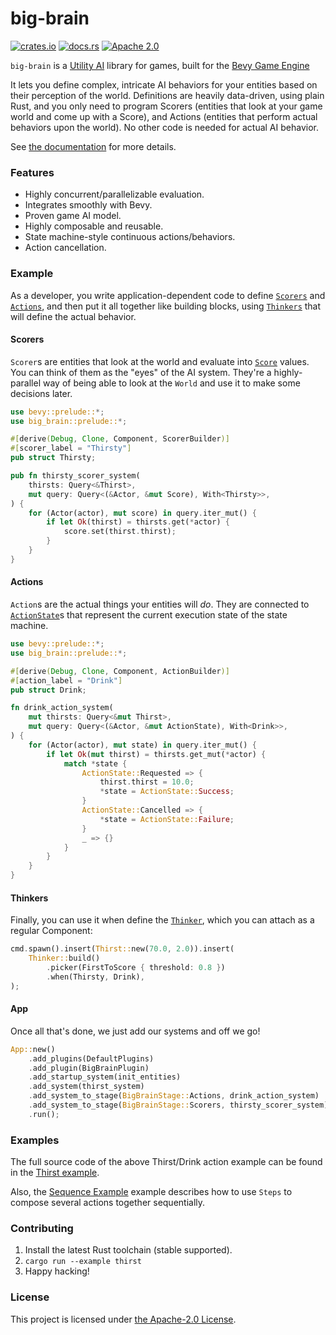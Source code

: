 # big-brain

[![crates.io](https://img.shields.io/crates/v/big-brain.svg)](https://crates.io/crates/big-brain)
[![docs.rs](https://docs.rs/big-brain/badge.svg)](https://docs.rs/big-brain)
[![Apache 2.0](https://img.shields.io/badge/license-Apache-blue.svg)](./LICENSE.md)

`big-brain` is a [Utility AI](https://en.wikipedia.org/wiki/Utility_system)
library for games, built for the [Bevy Game Engine](https://bevyengine.org/)

It lets you define complex, intricate AI behaviors for your entities based on
their perception of the world. Definitions are heavily data-driven, using
plain Rust, and you only need to program Scorers (entities that look at your
game world and come up with a Score), and Actions (entities that perform
actual behaviors upon the world). No other code is needed for actual AI
behavior.

See [the documentation](https://docs.rs/big-brain) for more details.

### Features

* Highly concurrent/parallelizable evaluation.
* Integrates smoothly with Bevy.
* Proven game AI model.
* Highly composable and reusable.
* State machine-style continuous actions/behaviors.
* Action cancellation.

### Example

As a developer, you write application-dependent code to define
[`Scorers`](#scorers) and [`Actions`](#actions), and then put it all together
like building blocks, using [`Thinkers`](#thinkers) that will define the
actual behavior.

#### Scorers

`Scorer`s are entities that look at the world and evaluate into [`Score`](scorers::Score) values. You can think of them as the "eyes" of the AI system. They're a highly-parallel way of being able to look at the `World` and use it to make some decisions later.

```rust
use bevy::prelude::*;
use big_brain::prelude::*;

#[derive(Debug, Clone, Component, ScorerBuilder)]
#[scorer_label = "Thirsty"]
pub struct Thirsty;

pub fn thirsty_scorer_system(
    thirsts: Query<&Thirst>,
    mut query: Query<(&Actor, &mut Score), With<Thirsty>>,
) {
    for (Actor(actor), mut score) in query.iter_mut() {
        if let Ok(thirst) = thirsts.get(*actor) {
            score.set(thirst.thirst);
        }
    }
}
```

#### Actions

`Action`s are the actual things your entities will _do_. They are connected to
[`ActionState`](actions::ActionState)s that represent the current execution
state of the state machine.

```rust
use bevy::prelude::*;
use big_brain::prelude::*;

#[derive(Debug, Clone, Component, ActionBuilder)]
#[action_label = "Drink"]
pub struct Drink;

fn drink_action_system(
    mut thirsts: Query<&mut Thirst>,
    mut query: Query<(&Actor, &mut ActionState), With<Drink>>,
) {
    for (Actor(actor), mut state) in query.iter_mut() {
        if let Ok(mut thirst) = thirsts.get_mut(*actor) {
            match *state {
                ActionState::Requested => {
                    thirst.thirst = 10.0;
                    *state = ActionState::Success;
                }
                ActionState::Cancelled => {
                    *state = ActionState::Failure;
                }
                _ => {}
            }
        }
    }
}
```

#### Thinkers

Finally, you can use it when define the [`Thinker`](thinker::Thinker), which you can attach as a
regular Component:

```rust
cmd.spawn().insert(Thirst::new(70.0, 2.0)).insert(
    Thinker::build()
        .picker(FirstToScore { threshold: 0.8 })
        .when(Thirsty, Drink),
);
```

#### App

Once all that's done, we just add our systems and off we go!

```rust
App::new()
    .add_plugins(DefaultPlugins)
    .add_plugin(BigBrainPlugin)
    .add_startup_system(init_entities)
    .add_system(thirst_system)
    .add_system_to_stage(BigBrainStage::Actions, drink_action_system)
    .add_system_to_stage(BigBrainStage::Scorers, thirsty_scorer_system)
    .run();
```

### Examples

The full source code of the above Thirst/Drink action example can be found in the [Thirst example](examples/thirst.rs).

Also, the [Sequence Example](examples/sequence.rs) example describes how to use `Steps` to compose several actions
together sequentially.

### Contributing

1. Install the latest Rust toolchain (stable supported).
2. `cargo run --example thirst`
3. Happy hacking!

### License

This project is licensed under [the Apache-2.0 License](LICENSE.md).
